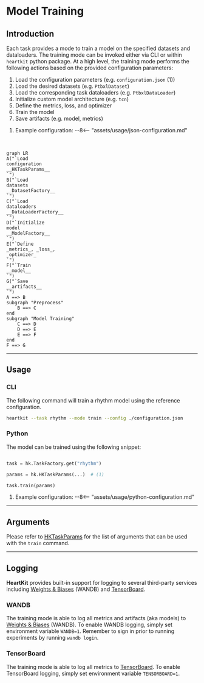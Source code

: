 # Model Training

## <span class="sk-h2-span">Introduction </span>

Each task provides a mode to train a model on the specified datasets and dataloaders. The training mode can be invoked either via CLI or within `heartkit` python package. At a high level, the training mode performs the following actions based on the provided configuration parameters:

<div class="annotate" markdown>

1. Load the configuration parameters (e.g. `configuration.json` (1))
1. Load the desired datasets (e.g. `PtbxlDataset`)
1. Load the corresponding task dataloaders (e.g. `PtbxlDataLoader`)
1. Initialize custom model architecture (e.g. `tcn`)
1. Define the metrics, loss, and optimizer
1. Train the model
1. Save artifacts (e.g. model, metrics)

</div>

1. Example configuration:
--8<-- "assets/usage/json-configuration.md"

<br/>

```mermaid
graph LR
A("`Load
configuration
__HKTaskParams__
`")
B("`Load
datasets
__DatasetFactory__
`")
C("`Load
dataloaders
__DataLoaderFactory__
`")
D("`Initialize
model
__ModelFactory__
`")
E("`Define
_metrics_, _loss_,
_optimizer_
`")
F("`Train
__model__
`")
G("`Save
__artifacts__
`")
A ==> B
subgraph "Preprocess"
    B ==> C
end
subgraph "Model Training"
    C ==> D
    D ==> E
    E ==> F
end
F ==> G
```

---

## <span class="sk-h2-span">Usage</span>

### CLI

The following command will train a rhythm model using the reference configuration.

```bash
heartkit --task rhythm --mode train --config ./configuration.json
```

### Python

The model can be trained using the following snippet:

```python

task = hk.TaskFactory.get("rhythm")

params = hk.HKTaskParams(...)  # (1)

task.train(params)

```

1. Example configuration:
--8<-- "assets/usage/python-configuration.md"


---

## <span class="sk-h2-span">Arguments </span>

Please refer to [HKTaskParams](../modes/configuration.md#hktaskparams) for the list of arguments that can be used with the `train` command.

---

## <span class="sk-h2-span">Logging</span>

__HeartKit__ provides built-in support for logging to several third-party services including [Weights & Biases](https://wandb.ai/site) (WANDB) and [TensorBoard](https://www.tensorflow.org/tensorboard).

### WANDB

The training mode is able to log all metrics and artifacts (aka models) to [Weights & Biases](https://wandb.ai/site) (WANDB). To enable WANDB logging, simply set environment variable `WANDB=1`. Remember to sign in prior to running experiments by running `wandb login`.


### TensorBoard

The training mode is able to log all metrics to [TensorBoard](https://www.tensorflow.org/tensorboard). To enable TensorBoard logging, simply set environment variable `TENSORBOARD=1`.
